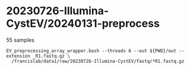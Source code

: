 
#	20230726-Illumina-CystEV/20240131-preprocess


55 samples



```
EV_preprocessing_array_wrapper.bash --threads 8 --out ${PWD}/out --extension _R1.fastq.gz \
  /francislab/data1/raw/20230726-Illumina-CystEV/fastq/*R1.fastq.gz

```



